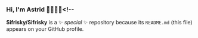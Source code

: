 ### Hi, I'm Astrid 👋👩🏻‍💻<!--
**Sifrisky/Sifrisky** is a ✨ _special_ ✨ repository because its `README.md` (this file) appears on your GitHub profile.


